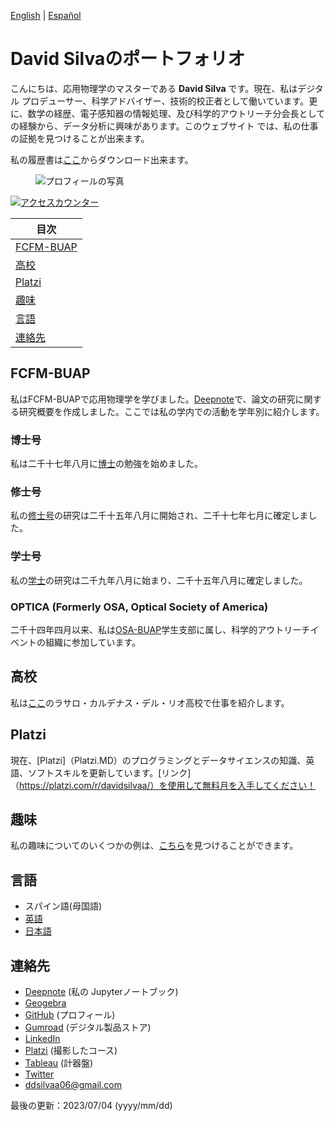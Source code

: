 [English](index.md) \| [Español](indexesp.md)

# David Silvaのポートフォリオ

こんにちは、応用物理学のマスターである **David Silva** です。現在、私はデジタル プロデューサー、科学アドバイザー、技術的校正者として働いています。更に、数学の経歴、電子感知器の情報処理、及び科学的アウトリーチ分会長としての経験から、データ分析に興味があります。このウェブサイト では、私の仕事の証拠を見つけることが出来ます。

私の履歴書は[ここ](https://drive.google.com/file/d/136I_f1yHV-Bef3Kf8FSWmoad2mqdjbG-/view?usp=sharing)からダウンロード出来ます。

<figure>
  <img
  src="https://imgur.com/WxNkgL4.jpg"
  alt="プロフィールの写真">
</figure>

<a href="https://hits.sh/davidsa06.github.io/indexjp.html/"><img alt="アクセスカウンター" src="https://hits.sh/davidsa06.github.io/indexjp.html/.svg?view=today-total&style=plastic&label=アクセスカウンター"/></a>

| 目次 |
| --- |
| [FCFM-BUAP](#fcfm-buap) |
| [高校](#高校) |
| [Platzi](#platzi) |
| [趣味](#趣味) |
| [言語](#言語) |
| [連絡先](#連絡先) |

## FCFM-BUAP

私はFCFM-BUAPで応用物理学を学びました。[Deepnote](https://deepnote.com/@david-silva-apango/Research-summary-0mDzbxatSmqOb-PeVQfuhQ)で、論文の研究に関する研究概要を作成しました。ここでは私の学内での活動を学年別に紹介します。

### 博士号

私は二千十七年八月に[博士](phdjp.md)の勉強を始めました。

### 修士号

私の[修士号](msc.md)の研究は二千十五年八月に開始され、二千十七年七月に確定しました。

### 学士号

私の[学士](bachelor.md)の研究は二千九年八月に始まり、二千十五年八月に確定しました。

### OPTICA (Formerly OSA, Optical Society of America)

二千十四年四月以来、私は[OSA-BUAP](optica.md)学生支部に属し、科学的アウトリーチイベントの組織に参加しています。

## 高校

私は[ここ](high.md)のラサロ・カルデナス・デル・リオ高校で仕事を紹介します。

## Platzi

現在、[Platzi]（Platzi.MD）のプログラミングとデータサイエンスの知識、英語、ソフトスキルを更新しています。[リンク]（https://platzi.com/r/davidsilvaa/）を使用して無料月を入手してください！

## 趣味

私の趣味についてのいくつかの例は、[こちら](hobbies.md)を見つけることができます。

## 言語

- スパイン語(母国語)
- [英語](english.md)
- [日本語](japanese.md)

## 連絡先

- [Deepnote](https://deepnote.com/@david-silva-apango) (私の Jupyterノートブック)
- [Geogebra](https://www.geogebra.org/u/davidsa06)
- [GitHub](https://github.com/DavidSA06) (プロフィール)
- [Gumroad](https://davidsilvaapango.gumroad.com/) (デジタル製品ストア)
- [LinkedIn](https://www.linkedin.com/in/david-silva-apango-60553714a/)
- [Platzi](https://platzi.com/p/davidsilvaa/) (撮影したコース)
- [Tableau](https://public.tableau.com/app/profile/david.silva2663) (計器盤)
- [Twitter](https://twitter.com/DavidSA06)
- ddsilvaa06@gmail.com

最後の更新：2023/07/04 (yyyy/mm/dd)
